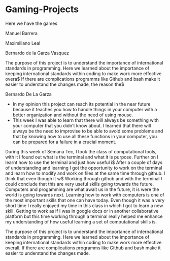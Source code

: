 
# Gaming-Projects
Here we have the games

Manuel Barrera

Maximiliano Leal

Bernardo de la Garza Vasquez

The purpose of this project is to understand the importance of international standards in programming.
Here we learned about the importance of keeping international standards within coding to make work more effective overa$
If there are complications programms like Github and bash make it easier to understand the changes made, the reason the$


Bernardo De La Garza
- In my opinion this project can reach its potential in the near future because it teaches you how to handle things in your computer with a better organization and without the need of using mouse. 
- This week I was able to learn that there will always be something with your computer that you didn’t know about. I learned that there will always be the need to improvise to be able to avoid some problems and that by knowing how to use all these functions in your computer, you can be prepared for a failure in a crucial moment.


During this week of Semana Tec, I took the class of computational tools, with it I found out what is the terminal and what it is purpose. Further on I learnt how to use the terminal and just how useful i$
After a couple of days of understanding and learning I got the opportunity to work on the terminal and learn how to modify and work on files at the same time through github. I think that even though it w$
Working through github and with the terminal I could conclude that this are very useful skills going towards the future. Computers and progamming are what await us in the future, it is were the world
is going towards next. Learning how to work with computers is one of the most important skills that one can have today. Even though it was a very short time I really enjoyed my time in this class in
which I got to learn a new skill. Getting to work as if I was in google docs or in another collaborative platform but this time working through a terminal really helped me enhance my understanding of
how useful learning a set of computational skills is.



The purpose of this project is to understand the importance of international standards in programming. 
Here we learned about the importance of keeping international standards within coding to make work more effective overall. 
If there are complications programms like Github and bash make it easier to understand the changes made.

